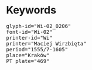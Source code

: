 # Keywords
<pre>
glyph-id="Wi-02_0206"
font-id="Wi-02"
printer-id="Wi"
printer="Maciej Wirzbięta"
period="1555/7-1605"
place="Kraków"
PT plate="469"
</pre>
